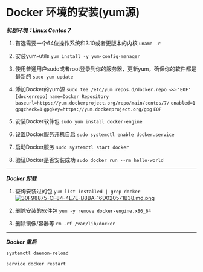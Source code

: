 Docker 环境的安装(yum源)
================

***机器环境：Linux Centos 7*** 

1. 首选需要一个64位操作系统和3.10或者更版本的内核
   `uname -r`
   
2. 安装yum-utils
   `yum install -y yum-config-manager`
   
3. 使用普通用户sudo或者root登录到你的服务器，更新yum，确保你的软件都是最新的
   `sudo yum update`
   
4. 添加Docker的yum源
    `sudo tee /etc/yum.repos.d/docker.repo <<-'EOF'`
    `[dockerrepo]`
    `name=Docker Repository`
    `baseurl=https://yum.dockerproject.org/repo/main/centos/7/`
    `enabled=1`
    `gpgcheck=1`
    `gpgkey=https://yum.dockerproject.org/gpg`
    `EOF`
    
5. 安装Docker软件包
   `sudo yum install docker-engine`
   
6. 设置Docker服务开机自启
   `sudo systemctl enable docker.service`
   
7. 启动Docker服务
   `sudo systemctl start docker`
   
8. 验证Docker是否安装成功
   `sudo docker run --rm hello-world`
   
---------------------------------------

**_Docker 卸载_**

1. 查询安装过的包
   `yum list installed | grep docker`
   [![30F98875-CF84-4E7E-B8BA-16D020571B38.md.png](http://s1.wailian.download/2017/12/25/30F98875-CF84-4E7E-B8BA-16D020571B38.md.png)](http://www.wailian.work/image/MgHAZL)
   
2. 删除安装的软件包
   `yum -y remove docker-engine.x86_64`
   
3. 删除镜像/容器等
   `rm -rf /var/lib/docker`

---------------------------------------

**_Docker 重启_**

`systemctl daemon-reload`

`service docker restart`